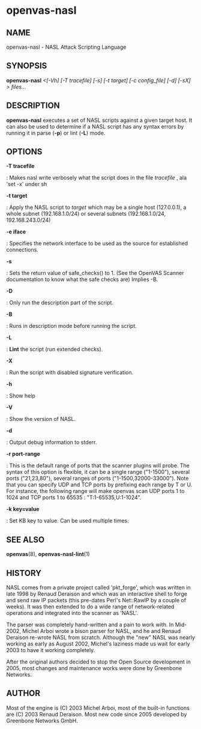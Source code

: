 # openvas-nasl

## NAME

openvas-nasl - NASL Attack Scripting Language

## SYNOPSIS

**openvas-nasl** *\<\[-Vh\] \[-T tracefile\] \[-s\] \[-t target\] \[-c
config_file\] \[-d\] \[-sX\] \> files\...*

## DESCRIPTION

**openvas-nasl** executes a set of NASL scripts against a given target
host. It can also be used to determine if a NASL script has any syntax
errors by running it in parse (**-p**) or lint (**-L**) mode.

## OPTIONS

**-T tracefile**

:   Makes nasl write verbosely what the script does in the file
    *tracefile* , ala \'set -x\' under sh

**-t target**

:   Apply the NASL script to *target* which may be a single host
    (127.0.0.1), a whole subnet (192.168.1.0/24) or several subnets
    (192.168.1.0/24, 192.168.243.0/24)

**-e iface**

:   Specifies the network interface to be used as the source for
    established connections.

**-s**

:   Sets the return value of safe_checks() to 1. (See the OpenVAS
    Scanner documentation to know what the safe checks are) Implies -B.

**-D**

:   Only run the description part of the script.

**-B**

:   Runs in description mode before running the script.

**-L**

:   **Lint** the script (run extended checks).

**-X**

:   Run the script with disabled signature verification.

**-h**

:   Show help

**-V**

:   Show the version of NASL.

**-d**

:   Output debug information to stderr.

**-r port-range**

:   This is the default range of ports that the scanner plugins will
    probe. The syntax of this option is flexible, it can be a single
    range (\"1-1500\"), several ports (\"21,23,80\"), several ranges of
    ports (\"1-1500,32000-33000\"). Note that you can specify UDP and
    TCP ports by prefixing each range by T or U. For instance, the
    following range will make openvas scan UDP ports 1 to 1024 and TCP
    ports 1 to 65535 : \"T:1-65535,U:1-1024\".

**-k key=value**

:   Set KB key to value. Can be used multiple times.

## SEE ALSO

**openvas**(8), **openvas-nasl-lint**(1)

## HISTORY

NASL comes from a private project called \'pkt_forge\', which was
written in late 1998 by Renaud Deraison and which was an interactive
shell to forge and send raw IP packets (this pre-dates Perl\'s
Net::RawIP by a couple of weeks). It was then extended to do a wide
range of network-related operations and integrated into the scanner as
\'NASL\'.

The parser was completely hand-written and a pain to work with. In
Mid-2002, Michel Arboi wrote a bison parser for NASL, and he and Renaud
Deraison re-wrote NASL from scratch. Although the \"new\" NASL was
nearly working as early as August 2002, Michel\'s laziness made us wait
for early 2003 to have it working completely.

After the original authors decided to stop the Open Source development
in 2005, most changes and maintenance works were done by Greenbone
Networks.

## AUTHOR

Most of the engine is (C) 2003 Michel Arboi, most of the built-in
functions are (C) 2003 Renaud Deraison. Most new code since 2005
developed by Greenbone Networks GmbH.
